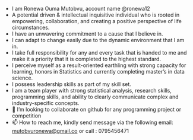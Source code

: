 - I am Ronewa Ouma Mutobvu, account name @ronewa12
- A potential driven & intellectual inquisitive individual who is rooted in empowering, collaboration, and creating a positive perspective of life circumstances. 
- I have an unwavering commitment to a cause that I believe in. 
- I can adapt to change easily due to the dynamic environment that I am in. 
- I take full responsibility for any and every task that is handed to me and make it a priority that it is completed to the highest standard.
- I perceive myself as a result-oriented earthling with strong capacity for learning, honors in Statistics and currently completing master’s in data science. 
- I possess leadership skills as part of my skill set. 
- I am a team player with strong statistical analysis, research skills, programming skills, and ability to clearly communicate complex and industry-specific concepts.
- 💞️ I’m looking to collaborate on github for any programming project or competition
- 📫 How to reach me, kindly send message via the following email: mutobvuronewa@gmail.co or call : 0795456471

<!---
Ronewa12/Ronewa12 is a ✨ special ✨ repository because its `README.md` (this file) appears on your GitHub profile.
You can click the Preview link to take a look at your changes.
--->
